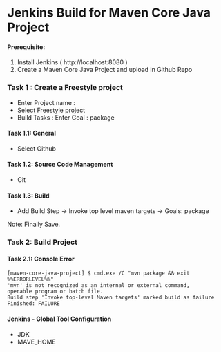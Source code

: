 # Jenkins Build for Maven Core Java Project     

#### Prerequisite:
1. Install Jenkins ( http://localhost:8080 )
2. Create a Maven Core Java Project and upload in Github Repo

### Task 1 : Create a Freestyle project
 * Enter Project name : 
 * Select Freestyle project
 * Build Tasks : Enter Goal : package
 
 #### Task 1.1: General
 * Select Github
 
 #### Task 1.2: Source Code Management
 * Git
 
 #### Task 1.3: Build
 * Add Build Step -> Invoke top level maven targets -> Goals: package
 
 Note: Finally Save.
 
### Task 2: Build Project
 
#### Task 2.1: Console Error
```
[maven-core-java-project] $ cmd.exe /C "mvn package && exit %%ERRORLEVEL%%"
'mvn' is not recognized as an internal or external command,
operable program or batch file.
Build step 'Invoke top-level Maven targets' marked build as failure
Finished: FAILURE
```

#### Jenkins - Global Tool Configuration
* JDK
* MAVE_HOME
